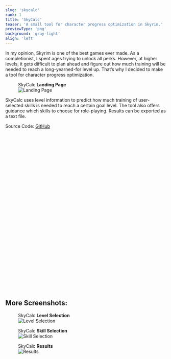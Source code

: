 ```yaml
---
slug: 'skycalc'
rank: 1
title: 'SkyCalc'
teaser: 'A small tool for character progress optimization in Skyrim.'
previewType: 'png'
background: 'gray-light'
align: 'left'
---
```


In my opinion, Skyrim is one of the best games ever made.
As a completionist, I spent ages trying to unlock all perks.
However, at higher levels, it gets difficult to plan ahead and figure out 
how much training will be needed to reach a long-yearned-for level up.
That’s why I decided to make a tool for character progress optimization.

<figure class="right">
<figcaption>SkyCalc <strong>Landing Page</strong></figcaption>
<img src="portfolio/skycalc/landing.png" alt="Landing Page"/>
</figure>

SkyCalc uses level information to predict how much training of user-selected skills is needed to 
reach a certain goal level. 
The tool also offers guidance which skills to choose for role-playing.
Results can be exported as a text file.

<span class="meta">Source Code:</span>
<a href="https://github.com/LenaSchnedlitz/skycalc" class="link">GitHub
<svg viewBox="0 0 24 24" class="icon icon-inline"><use xlink:href="icons/sprite.svg#link"/></svg></a>


## <span class="emph">More Screenshots:</span>

<figure class="left">
<figcaption>SkyCalc <strong>Level Selection</strong></figcaption>
<img src="portfolio/skycalc/level.png" alt="Level Selection"/>
</figure>

<figure class="right">
<figcaption>SkyCalc <strong>Skill Selection</strong></figcaption>
<img src="portfolio/skycalc/skill.png" alt="Skill Selection"/>
</figure>

<figure class="center">
<figcaption>SkyCalc <strong>Results</strong></figcaption>
<img src="portfolio/skycalc/results.png" alt="Results"/>
</figure>

